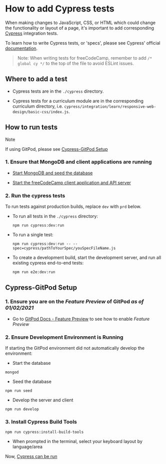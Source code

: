 # How to add Cypress tests

When making changes to JavaScript, CSS, or HTML which could change the functionality or layout of a page, it's important to add corresponding [Cypress](https://docs.cypress.io) integration tests.

To learn how to write Cypress tests, or 'specs', please see Cypress' official [documentation](https://docs.cypress.io/guides/getting-started/writing-your-first-test.html).

> Note: When writing tests for freeCodeCamp, remember to add `/* global cy */` to the top of the file to avoid ESLint issues.

## Where to add a test

- Cypress tests are in the `./cypress` directory.

- Cypress tests for a curriculum module are in the corresponding curriculum directory, i.e. `cypress/integration/learn/responsive-web-design/basic-css/index.js`.

## How to run tests

> [!NOTE]
> If using GitPod, please see [Cypress-GitPod Setup](/how-to-add-cypress-tests#cypress-gitpod-setup)

### 1. Ensure that MongoDB and client applications are running

- [Start MongoDB and seed the database](/how-to-setup-freecodecamp-locally#step-3-start-mongodb-and-seed-the-database)

- [Start the freeCodeCamp client application and API server](/how-to-setup-freecodecamp-locally#step-4-start-the-freecodecamp-client-application-and-api-server)

### 2. Run the cypress tests

To run tests against production builds, replace `dev` with `prd` below.

- To run all tests in the `./cypress` directory:

  ```console
  npm run cypress:dev:run
  ```

- To run a single test:

  ```console
  npm run cypress:dev:run -- --spec=cypress/pathToYourSpec/youSpecFileName.js
  ```

- To create a development build, start the development server, and run all existing cypress end-to-end tests:

  ```console
  npm run e2e:dev:run
  ```

## Cypress-GitPod Setup

### 1. Ensure you are on the _Feature Preview_ of GitPod _as of 01/02/2021_

- Go to [GitPod Docs - Feature Preview](https://www.gitpod.io/docs/feature-preview/) to see how to enable _Feature Preview_

### 2. Ensure Development Environment is Running

If starting the GitPod environment did not automatically develop the environment:

- Start the database

```console
mongod
```

- Seed the database

```console
npm run seed
```

- Develop the server and client

```console
npm run develop
```

### 3. Install Cypress Build Tools

```console
npm run cypress:install-build-tools
```

- When prompted in the terminal, select your keyboard layout by language/area

Now, [Cypress can be run](/how-to-add-cypress-tests#_2-run-the-cypress-tests)
